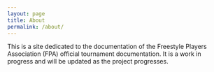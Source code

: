 ```yaml
---
layout: page
title: About
permalink: /about/
---
```


This is a site dedicated to the documentation of the Freestyle Players Association (FPA) official tournament documentation.
It is a work in progress and will be updated as the project progresses.
